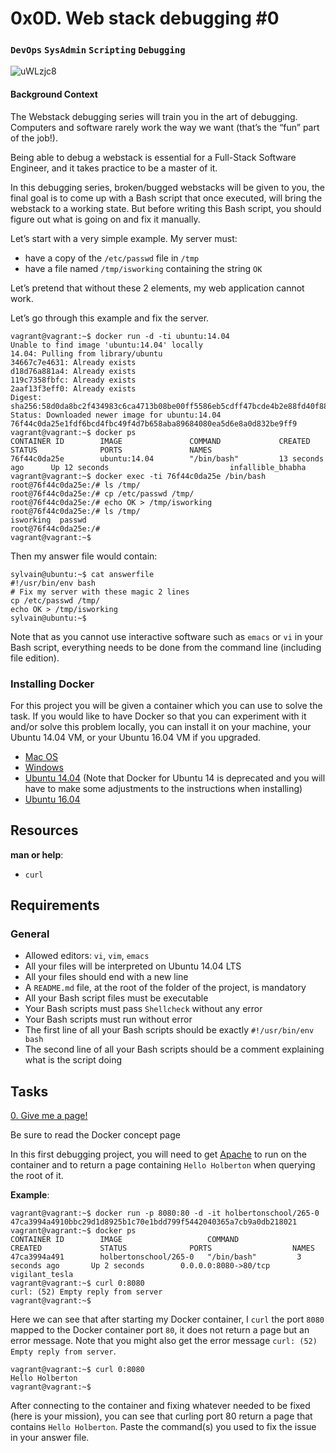 # 0x0D. Web stack debugging #0
### `DevOps` `SysAdmin` `Scripting` `Debugging`

![uWLzjc8](https://github.com/samuelselasi/alx-system_engineering-devops/assets/85158665/495fa7d1-a220-493d-b183-3f0188bb1bfe)

#### Background Context
The Webstack debugging series will train you in the art of debugging. Computers and software rarely work the way we want (that’s the “fun” part of the job!).

Being able to debug a webstack is essential for a Full-Stack Software Engineer, and it takes practice to be a master of it.

In this debugging series, broken/bugged webstacks will be given to you, the final goal is to come up with a Bash script that once executed, will bring the webstack to a working state. But before writing this Bash script, you should figure out what is going on and fix it manually.

Let’s start with a very simple example. My server must:

* have a copy of the `/etc/passwd` file in `/tmp`
* have a file named `/tmp/isworking` containing the string `OK`

Let’s pretend that without these 2 elements, my web application cannot work.

Let’s go through this example and fix the server.
```
vagrant@vagrant:~$ docker run -d -ti ubuntu:14.04
Unable to find image 'ubuntu:14.04' locally
14.04: Pulling from library/ubuntu
34667c7e4631: Already exists
d18d76a881a4: Already exists
119c7358fbfc: Already exists
2aaf13f3eff0: Already exists
Digest: sha256:58d0da8bc2f434983c6ca4713b08be00ff5586eb5cdff47bcde4b2e88fd40f88
Status: Downloaded newer image for ubuntu:14.04
76f44c0da25e1fdf6bcd4fbc49f4d7b658aba89684080ea5d6e8a0d832be9ff9
vagrant@vagrant:~$ docker ps
CONTAINER ID        IMAGE               COMMAND             CREATED             STATUS              PORTS               NAMES
76f44c0da25e        ubuntu:14.04        "/bin/bash"         13 seconds ago      Up 12 seconds                           infallible_bhabha
vagrant@vagrant:~$ docker exec -ti 76f44c0da25e /bin/bash
root@76f44c0da25e:/# ls /tmp/
root@76f44c0da25e:/# cp /etc/passwd /tmp/
root@76f44c0da25e:/# echo OK > /tmp/isworking
root@76f44c0da25e:/# ls /tmp/
isworking  passwd
root@76f44c0da25e:/#
vagrant@vagrant:~$
```
Then my answer file would contain:
```
sylvain@ubuntu:~$ cat answerfile
#!/usr/bin/env bash
# Fix my server with these magic 2 lines
cp /etc/passwd /tmp/
echo OK > /tmp/isworking
sylvain@ubuntu:~$
```
Note that as you cannot use interactive software such as `emacs` or `vi` in your Bash script, everything needs to be done from the command line (including file edition).

### Installing Docker
For this project you will be given a container which you can use to solve the task. If you would like to have Docker so that you can experiment with it and/or solve this problem locally, you can install it on your machine, your Ubuntu 14.04 VM, or your Ubuntu 16.04 VM if you upgraded.

* [Mac OS](https://docs.docker.com/desktop/install/mac-install/)
* [Windows](https://docs.docker.com/desktop/install/windows-install/)
* [Ubuntu 14.04](https://www.liquidweb.com/kb/how-to-install-docker-on-ubuntu-14-04-lts/) (Note that Docker for Ubuntu 14 is deprecated and you will have to make some adjustments to the instructions when installing)
* [Ubuntu 16.04](https://www.digitalocean.com/community/tutorials/how-to-install-and-use-docker-on-ubuntu-16-04)

## Resources
**man or help**:

* `curl`

## Requirements
### General
* Allowed editors: `vi`, `vim`, `emacs`
* All your files will be interpreted on Ubuntu 14.04 LTS
* All your files should end with a new line
* A `README.md` file, at the root of the folder of the project, is mandatory
* All your Bash script files must be executable
* Your Bash scripts must pass `Shellcheck` without any error
* Your Bash scripts must run without error
* The first line of all your Bash scripts should be exactly `#!/usr/bin/env bash`
* The second line of all your Bash scripts should be a comment explaining what is the script doing

## Tasks

[0. Give me a page!](./0-give_me_a_page)

Be sure to read the Docker concept page

In this first debugging project, you will need to get [Apache](https://en.wikipedia.org/wiki/Apache_HTTP_Server) to run on the container and to return a page containing `Hello Holberton` when querying the root of it.

**Example**:
```
vagrant@vagrant:~$ docker run -p 8080:80 -d -it holbertonschool/265-0
47ca3994a4910bbc29d1d8925b1c70e1bdd799f5442040365a7cb9a0db218021
vagrant@vagrant:~$ docker ps
CONTAINER ID        IMAGE                   COMMAND             CREATED             STATUS              PORTS                  NAMES
47ca3994a491        holbertonschool/265-0   "/bin/bash"         3 seconds ago       Up 2 seconds        0.0.0.0:8080->80/tcp   vigilant_tesla
vagrant@vagrant:~$ curl 0:8080
curl: (52) Empty reply from server
vagrant@vagrant:~$
```
Here we can see that after starting my Docker container, I `curl` the port `8080` mapped to the Docker container port `80`, it does not return a page but an error message. Note that you might also get the error message `curl: (52) Empty reply from server`.
```
vagrant@vagrant:~$ curl 0:8080
Hello Holberton
vagrant@vagrant:~$
```
After connecting to the container and fixing whatever needed to be fixed (here is your mission), you can see that curling port 80 return a page that contains `Hello Holberton`. Paste the command(s) you used to fix the issue in your answer file.
